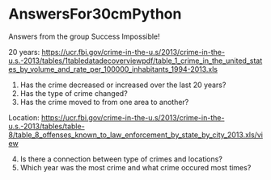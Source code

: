 # AnswersFor30cmPython
Answers from the group Success Impossible!

20 years: https://ucr.fbi.gov/crime-in-the-u.s/2013/crime-in-the-u.s.-2013/tables/1tabledatadecoverviewpdf/table_1_crime_in_the_united_states_by_volume_and_rate_per_100000_inhabitants_1994-2013.xls

1. Has the crime decreased or increased over the last 20 years?
2. Has the type of crime changed?
3. Has the crime moved to from one area to another?

Location: https://ucr.fbi.gov/crime-in-the-u.s/2013/crime-in-the-u.s.-2013/tables/table-8/table_8_offenses_known_to_law_enforcement_by_state_by_city_2013.xls/view

4. Is there a connection between type of crimes and locations?
5. Which year was the most crime and what crime occured most times?
